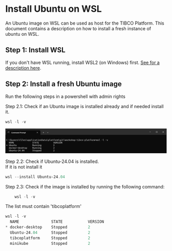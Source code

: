 # Install Ubuntu on WSL

An Ubuntu image on WSL can be used as host for the TIBCO Platform. This document contains a description on how to install a fresh instance of ubuntu on WSL.



## Step 1: Install WSL
If you don't have WSL running, install WSL2 (on Windows) first. [See for a description here](install-wsl.md).

## Step 2: Install a fresh Ubuntu image

Run the following steps in a powershell with admin rights

Step 2.1: Check if an Ubuntu image is installed already and if needed install it.
```powershell
wsl -l -v
```
![output](../images/wsl-l-v.png)

Step 2.2: Check if Ubuntu-24.04 is installed.<br> 
If it is not install it 

```powershell
wsl --install Ubuntu-24.04
```

Step 2.3: Check if the image is installed by running the following command:

```powershell
    wsl -l -v
```

The list must contain 'tibcoplatform'

```powershell
wsl -l -v
  NAME              STATE           VERSION
* docker-desktop    Stopped         2
  Ubuntu-24.04      Stopped         2
  tibcoplatform     Stopped         2
  minikube          Stopped         2

  ```